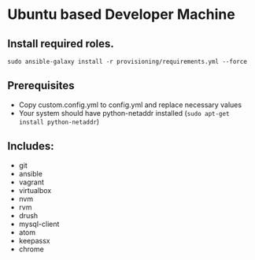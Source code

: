 Ubuntu based Developer Machine
======================

## Install required roles.
`sudo ansible-galaxy install -r provisioning/requirements.yml --force`

## Prerequisites

- Copy custom.config.yml to config.yml and replace necessary values
- Your system should have python-netaddr installed (`sudo apt-get install python-netaddr`)

## Includes:

- git
- ansible
- vagrant
- virtualbox
- nvm
- rvm
- drush
- mysql-client
- atom
- keepassx
- chrome
